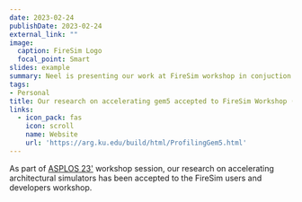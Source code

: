 ```yaml
---
date: 2023-02-24
publishDate: 2023-02-24
external_link: ""
image:
  caption: FireSim Logo
  focal_point: Smart
slides: example
summary: Neel is presenting our work at FireSim workshop in conjuction with ASPLOS 23'
tags:
- Personal
title: Our research on accelerating gem5 accepted to FireSim Workshop (ASPLOS 23')'
links:
  - icon_pack: fas
    icon: scroll
    name: Website
    url: 'https://arg.ku.edu/build/html/ProfilingGem5.html'
---
```

As part of [ASPLOS 23'](https://fires.im/workshop-2023/) workshop session, our research on accelerating architectural simulators has been accepted to the FireSim users and developers workshop.
